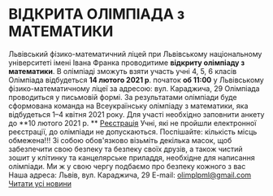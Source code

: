 # ВІДКРИТА ОЛІМПІАДА з МАТЕМАТИКИ
Львівський фізико-математичний ліцей при Львівському національному університеті імені Івана Франка проводитиме **відкриту олімпіаду з математики**.
В олімпіаді зможуть взяти участь учні 4, 5, 6 класів
Олімпіада відбудеться **14 лютого 2021 р**.
початок **об 11:00**
у Львівському фізико-математичному ліцеї за адресою: вул. Караджича, 29
Олімпіада проводиться у письмовій формі.
За результатами олімпіади буде сформована команда на Всеукраїнську олімпіаду з математики, яка відбудеться 1–4 квітня 2021 року.
Для участі необхідно заповнити анкету до **10 лютого 2021 р. **
[Реєстрація](https://docs.google.com/forms/d/1Ov4zQ7YH_QMBAFc0f6J6zbpBLPgqu58vX1iCzMN1C-s/edit)
Учні, які не пройшли електронної реєстрації, до олімпіади не допускаються.
Поспішайте: кількість місць обмежена!!!
Зі собою обов'язково візьміть декілька масок, щоб забезпечити свою безпеку та безпеку своїх друзів, а також чистий зошит у клітинку та канцелярське приладдя, необхідне для написання олімпіади.
Ми ж у свою чергу подбаємо про безпеку кожного з вас
Наша адреса: Львів, вул. Караджича, 29
E-mail: olimplpml@gmail.com
[Читати усі новини](/news)

